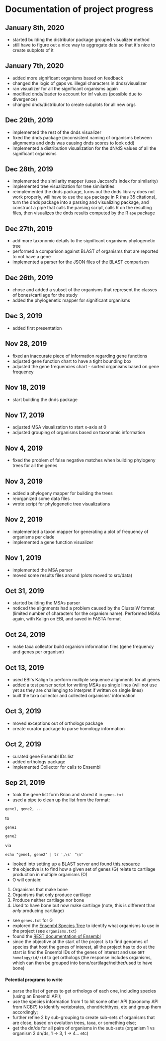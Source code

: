 # Documentation of project progress

## January 8th, 2020
- started building the distributor package grouped visualizer method 
- still have to figure out a nice way to aggregate data so that it's nice to create subplots of it

## January 7th, 2020
- added more significant organisms based on feedback
- changed the logic of gaps vs. illegal characters in dnds/visualizer
- ran visualizer for all the significant organisms again
- modified dnds/loader to account for inf values (possible due to divergence)
- changed dnds/distributor to create subplots for all new orgs

## Dec 29th, 2019
- implemented the rest of the dnds visualizer
- fixed the dnds package (inconsistent naming of organisms between alignments and dnds was causing dnds scores to look 
odd)
- implemented a distribution visualization for the dN/dS values of all the significant organisms

## Dec 28th, 2019
- implemented the similarity mapper (uses Jaccard's index for similarity)
- implemented tree visualization for tree similarities 
- reimplemented the dnds package, turns out the dnds library does not work properly, will have to use the 
`ape` package in R (has 35 citations), turn the dnds package into a parsing and visualizing package, and
construct a pipe that calls the parsing script, calls R on the resulting files, then visualizes the dnds results
computed by the R `ape` package

## Dec 27th, 2019
- add more taxonomic details to the significant organisms phylogenetic tree
- performed a comparison against BLAST of organisms that are reported to not have a gene
- implemented a parser for the JSON files of the BLAST comparison

## Dec 26th, 2019
- chose and added a subset of the organisms that represent the classes of bones/cartilage for the study
- added the phylogenetic mapper for significant organisms

## Dec 3, 2019
- added first presentation

## Nov 28, 2019
- fixed an inaccurate piece of information regarding gene functions
- adjusted gene function chart to have a tight bounding box
- adjusted the gene frequencies chart - sorted organisms based on gene frequency 

## Nov 18, 2019
- start building the dnds package

## Nov 17, 2019
- adjusted MSA visualization to start x-axis at 0
- adjusted grouping of organisms based on taxonomic information

## Nov 4, 2019
- fixed the problem of false negative matches when building phylogeny trees for all the genes

## Nov 3, 2019
- added a phylogeny mapper for building the trees
- reorganized some data files
- wrote script for phylogenetic tree visualizations

## Nov 2, 2019
- implemented a taxon mapper for generating a plot of frequency of organisms per clade
- implemented a gene function visualizer

## Nov 1, 2019
- implemented the MSA parser
- moved some results files around (plots moved to src/data)

## Oct 31, 2019
- started building the MSAs parser
- noticed the alignments had a problem caused by the ClustalW format (limited number of characters for the organism 
name). Performed MSAs again, with Kalign on EBI, and saved in FASTA format 

## Oct 24, 2019
- make taxa collector build organism information files (gene frequency and genes per organism)

## Oct 13, 2019
- used EBI's Kalign to perform multiple sequence alignments for all genes
- added a test parser script for writing MSAs as single lines (will not use yet as they are challenging to interpret if 
written on single lines)
- built the taxa collector and collected organisms' information

## Oct 3, 2019
- moved exceptions out of orthologs package
- create curator package to parse homology information

## Oct 2, 2019
- curated gene Ensembl IDs list
- added orthologs package
- implemented Collector for calls to Ensembl

## Sep 21, 2019
- took the gene list form Brian and stored it in `genes.txt`
- used a pipe to clean up the list from the format:

```
gene1, gene2, ...
```
to

```
gene1 

gene2
```
via 

```
echo "gene1, gene2" | tr ',\s' '\n'
``` 
- looked into setting up a BLAST server and found [this resource](https://blast.ncbi.nlm.nih.gov/Blast.cgi?CMD=Web&PAGE_TYPE=BlastDocs&DOC_TYPE=Download)
- the objective is to find how a given set of genes (G) relate to cartilage production in multiple organisms (O)
- O will contain:

1. Organisms that make bone
1. Organisms that only produce cartilage
1. Produce neither cartilage nor bone
1. Used to have bone but now make cartilage (note, this is different than *only* producing cartilage)

- see `genes.txt` for G
- explored the [Ensembl Species Tree](https://uswest.ensembl.org/info/about/speciestree.html) to identify what organisms to use in the project (see `organisms.txt`)
- found the [REST documentation of Ensembl](https://rest.ensembl.org/documentation/info/homology_ensemblgene)
- since the objective at the start of the project is to find genomes of species that host the genes of interest, all the project has to do at the start is find the Ensembl IDs of the genes of interest and use `GET homology/id/:id` to get orthologs (the response includes organisms, which can then be grouped into bone/cartilage/neither/used to have bone)

#### Potential programs to write
- parse the list of genes to get orthologs of each one, including species (using an Ensembl API);
- use the species information from 1 to hit some other API (taxonomy API from NCBI?) to identify vertebrates, chondrichthyes, etc and group them accordingly;
- further refine 2 by sub-grouping to create sub-sets of organisms that are close, based on evolution trees, taxa, or something else;
- get the dn/ds for all pairs of organisms in the sub-sets (organism 1 vs organism 2 dn/ds, 1 -> 3, 1 -> 4… etc)
